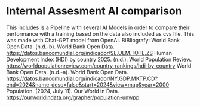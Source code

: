 # Internal Assesment AI comparison
This includes is a Pipeline with several AI Models in order to compare their performance with a training based on the data also included as cvs file. This was made with Chat-GPT model from OpenAI.
BiBliografy:
World Bank Open Data. (n.d.-b). World Bank Open Data. https://datos.bancomundial.org/indicador/SL.UEM.TOTL.ZS
Human Development Index (HDI) by country 2025. (n.d.). World Population Review. https://worldpopulationreview.com/country-rankings/hdi-by-country
World Bank Open Data. (n.d.-a). World Bank Open Data. https://datos.bancomundial.org/indicador/NY.GDP.MKTP.CD?end=2024&name_desc=false&start=2024&view=map&year=2000
Population. (2024, July 11). Our World in Data. https://ourworldindata.org/grapher/population-unwpp
